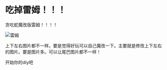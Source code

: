 # 吃掉雷姆！！！

贪吃蛇魔改版雷姆！！！！

![雷姆](https://zouyishan.oss-cn-beijing.aliyuncs.com/images/20201126002403.png)



上下左右图片都不一样。要是觉得好玩可以自己魔改一下。主要就是修改上下左右的图片。要是图片多。可以让尾巴图片都不一样！



开始你的diy吧
